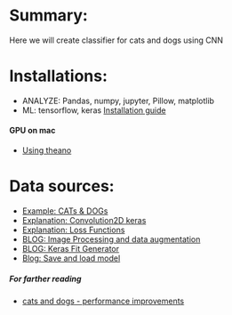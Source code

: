 # Summary:
Here we will create classifier for cats and dogs using CNN

# Installations:
* ANALYZE: Pandas, numpy, jupyter, Pillow, matplotlib
* ML: tensorflow, keras [Installation guide](https://www.dataweekends.com/blog/2017/03/09/set-up-your-mac-for-deep-learning-with-python-keras-and-tensorflow)

#### GPU on mac
* [Using theano](https://stackoverflow.com/questions/41340461/can-i-implement-deep-learning-models-in-my-laptop-with-intel-hd-graphics)

# Data sources:
* [Example: CATs & DOGs](https://medium.com/nybles/create-your-first-image-recognition-classifier-using-cnn-keras-and-tensorflow-backend-6eaab98d14dd)
* [Explanation: Convolution2D keras](https://www.pyimagesearch.com/2018/12/31/keras-conv2d-and-convolutional-layers/) 
* [Explanation: Loss Functions ](https://machinelearningmastery.com/how-to-choose-loss-functions-when-training-deep-learning-neural-networks/)
* [BLOG: Image Processing and data augmentation](https://blog.keras.io/building-powerful-image-classification-models-using-very-little-data.html)
* [BLOG: Keras Fit Generator](https://www.pyimagesearch.com/2018/12/24/how-to-use-keras-fit-and-fit_generator-a-hands-on-tutorial/)
* [Blog: Save and load model](https://machinelearningmastery.com/save-load-keras-deep-learning-models/)

##### For farther reading 
* [cats and dogs - performance improvements](https://towardsdatascience.com/image-classifier-cats-vs-dogs-with-convolutional-neural-networks-cnns-and-google-colabs-4e9af21ae7a8) 
